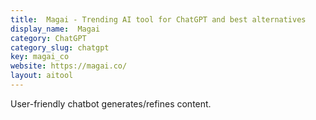 ```yaml
---
title:  Magai - Trending AI tool for ChatGPT and best alternatives
display_name:  Magai
category: ChatGPT
category_slug: chatgpt
key: magai_co
website: https://magai.co/
layout: aitool
---
```


User-friendly chatbot generates/refines content.
